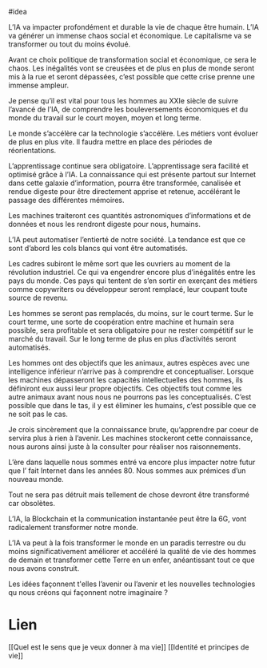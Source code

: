 #idea 

L’IA va impacter profondément et durable la vie de chaque être humain. L’IA va générer un immense chaos social et économique. Le capitalisme va se transformer ou tout du moins évolué. 

Avant ce choix politique de transformation social et économique, ce sera le chaos. Les inégalités vont se creusées et de plus en plus de monde seront mis à la rue et seront dépassées, c’est possible que cette crise prenne une immense ampleur. 

Je pense qu’il est vital pour tous les hommes au XXIe siècle de suivre l’avancé de l’IA, de comprendre les bouleversements économiques et du monde du travail sur le court moyen, moyen et long terme. 

Le monde s’accélère car la technologie s’accélère. Les métiers vont évoluer de plus en plus vite. Il faudra mettre en place des périodes de réorientations.

L’apprentissage continue sera obligatoire. L’apprentissage sera facilité et optimisé grâce à l’IA. La connaissance qui est présente partout sur Internet dans cette galaxie d’information, pourra être transformée, canalisée et rendue digeste pour être directement apprise et retenue, accélérant le passage des différentes mémoires.

Les machines traiteront ces quantités astronomiques d’informations et de données et nous les rendront digeste pour nous, humains. 

L’IA peut automatiser l’entierté de notre société. La tendance est que ce sont d’abord les cols blancs qui vont être automatisés. 

Les cadres subiront le même sort que les ouvriers au moment de la révolution industriel. Ce qui va engendrer encore plus d’inégalités entre les pays du monde. Ces pays qui tentent de s’en sortir en exerçant des métiers comme copywriters ou développeur seront remplacé, leur coupant toute source de revenu.

Les hommes se seront pas remplacés, du moins, sur le court terme. Sur le court terme, une sorte de coopération entre machine et humain sera possible, sera profitable et sera obligatoire pour ne rester compétitif sur le marché du travail. 
Sur le long terme de plus en plus d’activités seront automatisés. 

Les hommes ont des objectifs que les animaux, autres espèces avec une intelligence inférieur n’arrive pas à comprendre et conceptualiser. Lorsque les machines dépasseront les capacités intellectuelles des hommes, ils définiront eux aussi leur propre objectifs. Ces objectifs tout comme les autre animaux avant nous nous ne pourrons pas les conceptualisés. C’est possible que dans le tas, il y est éliminer les humains, c’est possible que ce ne soit pas le cas.

Je crois sincèrement que la connaissance brute, qu’apprendre par coeur de servira plus à rien à l’avenir. Les machines stockeront cette connaissance, nous aurons ainsi juste à la consulter pour réaliser nos raisonnements.

L’ère dans laquelle nous sommes entré va encore plus impacter notre futur que l’ fait Internet dans les années 80. Nous sommes aux prémices d’un nouveau monde. 

Tout ne sera pas détruit mais tellement de chose devront être transformé car obsolètes. 

L’IA, la Blockchain et la communication instantanée peut être la 6G, vont radicalement transformer notre monde.

L’IA va peut à la fois transformer le monde en un paradis terrestre ou du moins significativement améliorer et accéléré la qualité de vie des hommes de demain et transformer cette Terre en un enfer, anéantissant tout ce que nous avons construit.

Les idées façonnent t'elles l’avenir ou l’avenir et les nouvelles technologies qu nous créons qui façonnent notre imaginaire ?

# Lien

[[Quel est le sens que je veux donner à ma vie]]
[[Identité et principes de vie]]

